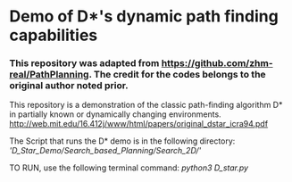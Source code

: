 # Demo of D*'s dynamic path finding capabilities
### This repository was adapted from https://github.com/zhm-real/PathPlanning. The credit for the codes belongs to the original author noted prior.


This repository is a demonstration of the classic path-finding algorithm D* in partially known or dynamically changing environments.
http://web.mit.edu/16.412j/www/html/papers/original_dstar_icra94.pdf  


The Script that runs the D* demo is in the following directory:
*'D_Star_Demo/Search_based_Planning/Search_2D/'*

TO RUN, use the following terminal command:
*python3 D_star.py*
